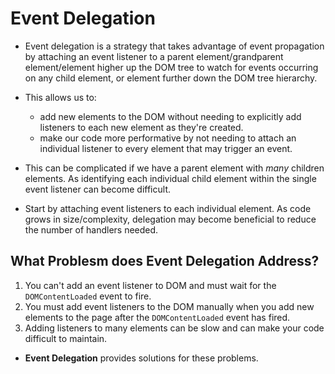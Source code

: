 # Event Delegation

- Event delegation is a strategy that takes advantage of event propagation by attaching an event listener to a parent element/grandparent element/element higher up the DOM tree to watch for events occurring on any child element, or element further down the DOM tree hierarchy.  
- This allows us to:
  - add new elements to the DOM without needing to explicitly add listeners to each new element as they're created.
  - make our code more performative by not needing to attach an individual listener to every element that may trigger an event.
- This can be complicated if we have a parent element with _many_ children elements. As identifying each individual child element within the single event listener can become difficult.

- Start by attaching event listeners to each individual element. As code grows in size/complexity, delegation may become beneficial to reduce the number of handlers needed.

## What Problesm does Event Delegation Address?

1. You can't add an event listener to DOM and must wait for the `DOMContentLoaded` event to fire.
2. You must add event listeners to the DOM manually when you add new elements to the page after the `DOMContentLoaded` event has fired.
3. Adding listeners to many elements can be slow and can make your code difficult to maintain.

- **Event Delegation** provides solutions for these problems.
